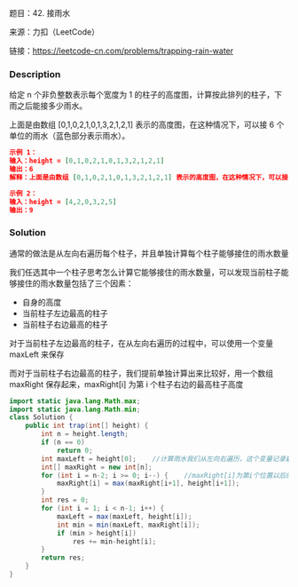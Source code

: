 题目：42. 接雨水

来源：力扣（LeetCode）

链接：https://leetcode-cn.com/problems/trapping-rain-water

### Description

给定 n 个非负整数表示每个宽度为 1 的柱子的高度图，计算按此排列的柱子，下雨之后能接多少雨水。

上面是由数组 [0,1,0,2,1,0,1,3,2,1,2,1] 表示的高度图，在这种情况下，可以接 6 个单位的雨水（蓝色部分表示雨水）。 

```json
示例 1：
输入：height = [0,1,0,2,1,0,1,3,2,1,2,1]
输出：6
解释：上面是由数组 [0,1,0,2,1,0,1,3,2,1,2,1] 表示的高度图，在这种情况下，可以接 6 个单位的雨水（蓝色部分表示雨水）。 

示例 2：
输入：height = [4,2,0,3,2,5]
输出：9
```

### Solution

通常的做法是从左向右遍历每个柱子，并且单独计算每个柱子能够接住的雨水数量

我们任选其中一个柱子思考怎么计算它能够接住的雨水数量，可以发现当前柱子能够接住的雨水数量包括了三个因素：

- 自身的高度
- 当前柱子左边最高的柱子
- 当前柱子右边最高的柱子

对于当前柱子左边最高的柱子，在从左向右遍历的过程中，可以使用一个变量 maxLeft 来保存

而对于当前柱子右边最高的柱子，我们提前单独计算出来比较好，用一个数组 maxRight 保存起来，maxRight[i] 为第 i 个柱子右边的最高柱子高度

```java
import static java.lang.Math.max;
import static java.lang.Math.min;
class Solution {
    public int trap(int[] height) {
        int n = height.length;
        if (n == 0)
            return 0;
        int maxLeft = height[0];	//计算雨水我们从左向右遍历，这个变量记录最大的值
        int[] maxRight = new int[n];
        for (int i = n-2; i >= 0; i--) {	//maxRight[i]为第i个位置以后的最高值
            maxRight[i] = max(maxRight[i+1], height[i+1]);
        }
        int res = 0;
        for (int i = 1; i < n-1; i++) {
            maxLeft = max(maxLeft, height[i]);
            int min = min(maxLeft, maxRight[i]);
            if (min > height[i])
                res += min-height[i];
        }
        return res;
    }
}
```

